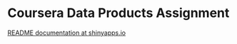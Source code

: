 # Coursera Data Products Assignment

[README documentation at shinyapps.io](https://ruslandros.shinyapps.io/readme-goods-price/)